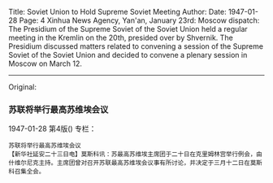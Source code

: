 Title: Soviet Union to Hold Supreme Soviet Meeting
Author:
Date: 1947-01-28
Page: 4
    Xinhua News Agency, Yan'an, January 23rd: Moscow dispatch: The Presidium of the Supreme Soviet of the Soviet Union held a regular meeting in the Kremlin on the 20th, presided over by Shvernik. The Presidium discussed matters related to convening a session of the Supreme Soviet of the Soviet Union and decided to convene a plenary session in Moscow on March 12.



<hr /> 

Original: 


### 苏联将举行最高苏维埃会议

1947-01-28
第4版()
专栏：

    苏联将举行最高苏维埃会议
    【新华社延安二十三日电】莫斯科讯：苏最高苏维埃主席团于二十日在克里姆林宫举行例会，由什维尔尼克主持。主席团曾对召开苏联最高苏维埃会议事有所讨论，并决定于三月十二日在莫斯科召集全会。
